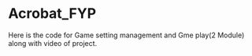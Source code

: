 # Acrobat_FYP
Here is the code for Game setting management and Gme play(2 Module) along with video of project.
